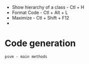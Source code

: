 * Show hierarchy of a class - Ctl + H
* Format Code - Ctl + Alt + L
* Maximize - Ctl + Shift + F12
* 
# Code generation
```
psvm - main methods
```